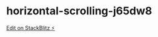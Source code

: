 # horizontal-scrolling-j65dw8

[Edit on StackBlitz ⚡️](https://stackblitz.com/edit/horizontal-scrolling-j65dw8)